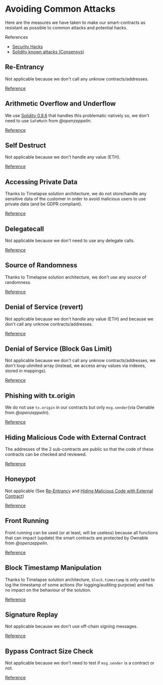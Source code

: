 # Avoiding Common Attacks

Here are the measures we have taken to make our smart-contracts as resistant as possible to common attacks and potential hacks.

References

- [Security Hacks](https://solidity-by-example.org/)
- [Solidity known attacks (Consensys)](https://consensys.github.io/smart-contract-best-practices/known_attacks/)

## Re-Entrancy

Not applicable because we don't call any unknow contracts/addresses.

[Reference](https://solidity-by-example.org/hacks/re-entrancy)

## Arithmetic Overflow and Underflow

We use [Solidity 0.8.6](https://docs.soliditylang.org/en/v0.8.6/080-breaking-changes.html) that handles this problematic natively so, we don't need to use `SaFeMath` from _@openzeppelin_.

[Reference](https://solidity-by-example.org/hacks/overflow)

## Self Destruct

Not applicable because we don't handle any value (ETH).

[Reference](https://solidity-by-example.org/hacks/self-destruct)

## Accessing Private Data

Thanks to Timelapse solution architecture, we do not store/handle any sensitive data of the customer in order to avoid malicious users to use private data (and be GDPR compliant).

[Reference](https://solidity-by-example.org/hacks/accessing-private-data)

## Delegatecall

Not applicable because we don't need to use any delegate calls.

[Reference](https://solidity-by-example.org/hacks/delegatecall)

## Source of Randomness

Thanks to Timelapse solution architecture, we don't use any source of randomness.

[Reference](https://solidity-by-example.org/hacks/randomness)

## Denial of Service (revert)

Not applicable because we don't handle any value (ETH) and because we don't call any unknow contracts/addresses.

[Reference](https://solidity-by-example.org/hacks/denial-of-service)

## Denial of Service (Block Gas Limit)

Not applicable because we don't call any unknow contracts/addresses, we don't loop ulimited array (instead, we access array values via indexes, stored in mappings).

[Reference](https://consensys.github.io/smart-contract-best-practices/known_attacks/#dos-with-block-gas-limit)

## Phishing with tx.origin

We do not use `tx.origin` in our contracts but only `msg.sender`(via Ownable from _@openzeppelin_).

[Reference](https://solidity-by-example.org/hacks/phishing-with-tx-origin)

## Hiding Malicious Code with External Contract

The addresses of the 2 sub-contracts are public so that the code of these contracts can be checked and reviewed.

[Reference](https://solidity-by-example.org/hacks/hiding-malicious-code-with-external-contract)

## Honeypot

Not applicable (See [Re-Entrancy](#re-entrancy) and [Hiding Malicious Code with External Contract](#hiding-malicious-code-with-external-contract))

[Reference](https://solidity-by-example.org/hacks/honeypot)

## Front Running

Front running can be used (or at least, will be useless) because all functions that can impact (update) the smart contracts are protected by Ownable from _@openzeppelin_.

[Reference](https://solidity-by-example.org/hacks/front-running)

## Block Timestamp Manipulation

Thanks to Timelapse solution architecture, `block.timestamp` is only used to log the timestamp of some actions (for logging/auditing purpose) and has no impact on the behaviour of the solution.

[Reference](https://solidity-by-example.org/hacks/block-timestamp-manipulation)

## Signature Replay

Not applicable because we don't use off-chain signing messages.

[Reference](https://solidity-by-example.org/hacks/signature-replay)

## Bypass Contract Size Check

Not applicable because we don't need to test if `msg.sender` is a contract or not.

[Reference](https://solidity-by-example.org/hacks/contract-size)
